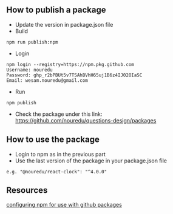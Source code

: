 ## How to publish a package

- Update the version in package.json file
- Build

```
npm run publish:npm
```

- Login

```
npm login --registry=https://npm.pkg.github.com
Username: nouredu
Password: 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
Email: wesam.nouredu@gmail.com
```

- Run

```
npm publish
```

- Check the package under this link: https://github.com/nouredu/questions-design/packages

## How to use the package

- Login to npm as in the previous part
- Use the last version of the package in your package.json file

```
e.g. "@nouredu/react-clock": "^4.0.0"
```

## Resources

[configuring npm for use with github packages](https://help.github.com/en/packages/using-github-packages-with-your-projects-ecosystem/configuring-npm-for-use-with-github-packages)
